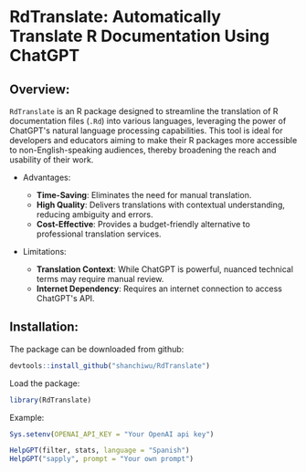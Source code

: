 # RdTranslate: Automatically Translate R Documentation Using ChatGPT

## Overview:

`RdTranslate` is an R package designed to streamline the translation of R documentation files (`.Rd`) into various languages, leveraging the power of ChatGPT's natural language processing capabilities. This tool is ideal for developers and educators aiming to make their R packages more accessible to non-English-speaking audiences, thereby broadening the reach and usability of their work.

* Advantages:
    * __Time-Saving__: Eliminates the need for manual translation.
    * __High Quality__: Delivers translations with contextual understanding, reducing ambiguity and errors.
    * __Cost-Effective__: Provides a budget-friendly alternative to professional translation services.

* Limitations:
    * __Translation Context__: While ChatGPT is powerful, nuanced technical terms may require manual review.
    * __Internet Dependency__: Requires an internet connection to access ChatGPT's API.
    
    
## Installation:
The package can be downloaded from github: 

```r
devtools::install_github("shanchiwu/RdTranslate")
```

Load the package:

```r
library(RdTranslate)
```

Example:

```r
Sys.setenv(OPENAI_API_KEY = "Your OpenAI api key")

HelpGPT(filter, stats, language = "Spanish")HelpGPT("sapply", prompt = "Your own prompt")
```
